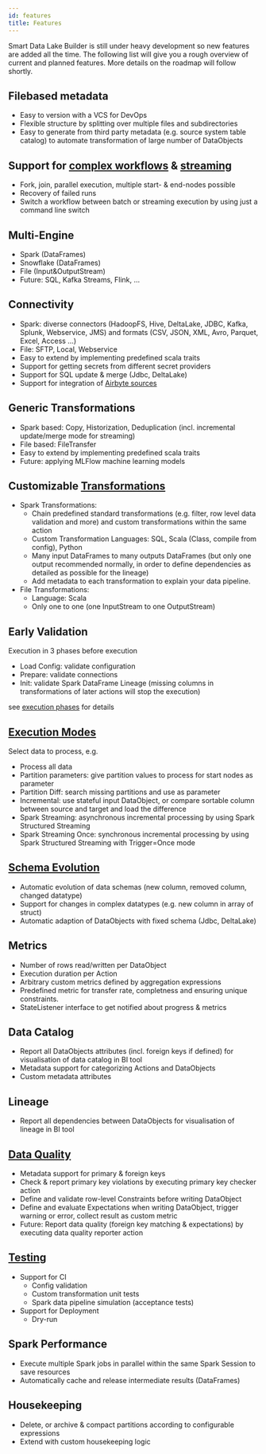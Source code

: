 ```yaml
---
id: features
title: Features
---
```


Smart Data Lake Builder is still under heavy development so new features are added all the time.
The following list will give you a rough overview of current and planned features.
More details on the roadmap will follow shortly.

## Filebased metadata
* Easy to version with a VCS for DevOps
* Flexible structure by splitting over multiple files and subdirectories
* Easy to generate from third party metadata (e.g. source system table catalog) to automate transformation of large number of DataObjects

## Support for [complex workflows](reference/dag) & [streaming](reference/streaming)
* Fork, join, parallel execution, multiple start- & end-nodes possible
* Recovery of failed runs
* Switch a workflow between batch or streaming execution by using just a command line switch

## Multi-Engine
* Spark (DataFrames)
* Snowflake (DataFrames)
* File (Input&OutputStream)
* Future: SQL, Kafka Streams, Flink, …

## Connectivity
* Spark: diverse connectors (HadoopFS, Hive, DeltaLake, JDBC, Kafka, Splunk, Webservice, JMS) and formats (CSV, JSON, XML, Avro, Parquet, Excel, Access …)
* File: SFTP, Local, Webservice
* Easy to extend by implementing predefined scala traits
* Support for getting secrets from different secret providers
* Support for SQL update & merge (Jdbc, DeltaLake)
* Support for integration of [Airbyte sources](https://docs.airbyte.com/category/sources)

## Generic Transformations
* Spark based: Copy, Historization, Deduplication (incl. incremental update/merge mode for streaming)
* File based: FileTransfer
* Easy to extend by implementing predefined scala traits
* Future: applying MLFlow machine learning models

## Customizable [Transformations](reference/transformations)
* Spark Transformations:
    * Chain predefined standard transformations (e.g. filter, row level data validation and more) and custom transformations within the same action
    * Custom Transformation Languages: SQL, Scala (Class, compile from config), Python
    * Many input DataFrames to many outputs DataFrames (but only one output recommended normally, in order to define dependencies as detailed as possible for the lineage)
    * Add metadata to each transformation to explain your data pipeline.
* File Transformations:
    * Language: Scala
    * Only one to one (one InputStream to one OutputStream)

## Early Validation
Execution in 3 phases before execution
* Load Config: validate configuration
* Prepare: validate connections
* Init: validate Spark DataFrame Lineage (missing columns in transformations of later actions will stop the execution)

see [execution phases](reference/executionPhases) for details

## [Execution Modes](reference/executionModes)
Select data to process, e.g.
* Process all data
* Partition parameters: give partition values to process for start nodes as parameter
* Partition Diff: search missing partitions and use as parameter
* Incremental: use stateful input DataObject, or compare sortable column between source and target and load the difference
* Spark Streaming: asynchronous incremental processing by using Spark Structured Streaming
* Spark Streaming Once: synchronous incremental processing by using Spark Structured Streaming with Trigger=Once mode

## [Schema Evolution](reference/schema#schema-evolution)
* Automatic evolution of data schemas (new column, removed column, changed datatype)
* Support for changes in complex datatypes (e.g. new column in array of struct)
* Automatic adaption of DataObjects with fixed schema (Jdbc, DeltaLake)

## Metrics
* Number of rows read/written per DataObject
* Execution duration per Action
* Arbitrary custom metrics defined by aggregation expressions
* Predefined metric for transfer rate, completness and ensuring unique constraints.
* StateListener interface to get notified about progress & metrics

## Data Catalog
* Report all DataObjects attributes (incl. foreign keys if defined) for visualisation of data catalog in BI tool
* Metadata support for categorizing Actions and DataObjects
* Custom metadata attributes

## Lineage
* Report all dependencies between DataObjects for visualisation of lineage in BI tool

## [Data Quality](reference/dataQuality)
* Metadata support for primary & foreign keys
* Check & report primary key violations by executing primary key checker action
* Define and validate row-level Constraints before writing DataObject
* Define and evaluate Expectations when writing DataObject, trigger warning or error, collect result as custom metric
* Future: Report data quality (foreign key matching & expectations) by executing data quality reporter action

## [Testing](reference/testing)
* Support for CI
    * Config validation
    * Custom transformation unit tests
    * Spark data pipeline simulation (acceptance tests)
* Support for Deployment
    * Dry-run

## Spark Performance
* Execute multiple Spark jobs in parallel within the same Spark Session to save resources
* Automatically cache and release intermediate results (DataFrames)

## Housekeeping
* Delete, or archive & compact partitions according to configurable expressions
* Extend with custom housekeeping logic

